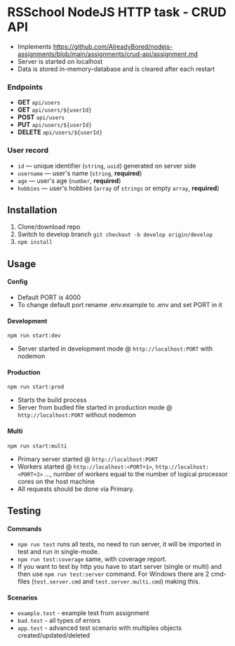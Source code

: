 # RSSchool NodeJS HTTP task - CRUD API

* Implements https://github.com/AlreadyBored/nodejs-assignments/blob/main/assignments/crud-api/assignment.md
* Server is started on localhost
* Data is stored in-memory-database and is cleared after each restart

### Endpoints
- **GET** `api/users`
- **GET** `api/users/${userId}` 
- **POST** `api/users`
- **PUT** `api/users/${userId}`
- **DELETE** `api/users/${userId}`

### User record
- `id` — unique identifier (`string`, `uuid`) generated on server side
- `username` — user's name (`string`, **required**)
- `age` — user's age (`number`, **required**)
- `hobbies` — user's hobbies (`array` of `strings` or empty `array`, **required**)

## Installation
1. Clone/download repo
2. Switch to develop branch `git checkout -b develop origin/develop`
3. `npm install`

## Usage

#### Config
* Default PORT is 4000
* To change default port rename .env.example to .env and set PORT in it

#### Development
`npm run start:dev`

* Server started in development mode @ `http://localhost:PORT` with nodemon

#### Production

`npm run start:prod`

* Starts the build process
* Server from budled file started in production mode @ `http://localhost:PORT` without nodemon

#### Multi

`npm run start:multi`

* Primary server started @ `http://localhost:PORT`
* Workers started @ `http://localhost:<PORT+1>`, `http://localhost:<PORT+2>` ..., number of workers equal to the number of logical processor cores on the host machine
* All requests should be done via Primary.

## Testing

#### Commands

* `npm run test` runs all tests, no need to run server, it will be imported in test and run in single-mode.
* `npm run test:coverage` same, with coverage report.
* If you want to test by http you have to start server (single or multi) and then use `npm run test:server` command. For Windows there are 2 cmd-files (`test.server.cmd` and `test.server.multi.cmd`) making this.

#### Scenarios
* `example.test` - example test from assignment
* `bad.test` - all types of errors
* `app.test` - advanced test scenario with multiples objects created/updated/deleted
